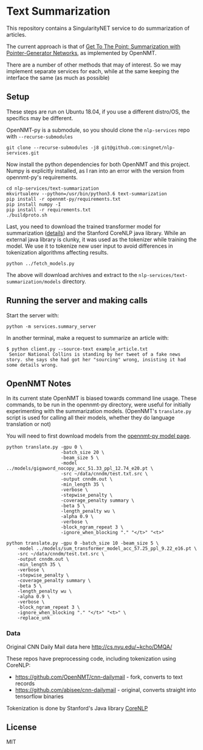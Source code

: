 # Text Summarization

This repository contains a SingularityNET service to do summarization of articles.

The current approach is that of [Get To The Point: Summarization with Pointer-Generator Networks](https://arxiv.org/pdf/1704.04368.pdf),
as implemented by OpenNMT.

There are a number of other methods that may of interest. So we may implement separate services for each,
while at the same keeping the interface the same (as much as possible)

## Setup

These steps are run on Ubuntu 18.04, if you use a different distro/OS, the specifics may be different.

OpenNMT-py is a submodule, so you should clone the `nlp-services` repo with `--recurse-submodules`

```
git clone --recurse-submodules -j8 git@github.com:singnet/nlp-services.git
```

Now install the python dependencies for both OpenNMT and this project. Numpy is explicitly installed, as I ran into an error
with the version from opennmt-py's requirements.

```
cd nlp-services/text-summarization
mkvirtualenv --python=/usr/bin/python3.6 text-summarization
pip install -r opennmt-py/requirements.txt
pip install numpy -I
pip install -r requirements.txt
./buildproto.sh
```

Last, you need to download the trained transformer model for summarization ([details](http://opennmt.net/Models-py/)) and
the Stanford CoreNLP java library. While an external java library is clunky, it was used as the tokenizer while training the model.
We use it to tokenize new user input to avoid differences in tokenization algorithms affecting results.

```
python ../fetch_models.py
```

The above will download archives and extract to the `nlp-services/text-summarization/models` directory.

## Running the server and making calls

Start the server with:

```
python -m services.summary_server
```

In another terminal, make a request to summarize an article with:

```
$ python client.py --source-text example_article.txt
 Senior National Collins is standing by her tweet of a fake news story. she says she had got her "sourcing" wrong, insisting it had some details wrong.
```

## OpenNMT Notes

In its current state OpenNMT is biased towards command line usage. These commands, to be run in the opennmt-py directory, were useful for initially experimenting with
the summarization models. (OpenNMT's `translate.py` script is used for calling all their models, whether they do language translation or not)

You will need to first download models from the [opennmt-py model page](http://opennmt.net/Models-py/).

```
python translate.py -gpu 0 \
                    -batch_size 20 \
                    -beam_size 5 \
                    -model ../models/gigaword_nocopy_acc_51.33_ppl_12.74_e20.pt \
                    -src ~/data/cnndm/test.txt.src \
                    -output cnndm.out \
                    -min_length 35 \
                    -verbose \
                    -stepwise_penalty \
                    -coverage_penalty summary \
                    -beta 5 \
                    -length_penalty wu \
                    -alpha 0.9 \
                    -verbose \
                    -block_ngram_repeat 3 \
                    -ignore_when_blocking "." "</t>" "<t>"
```

```
python translate.py -gpu 0 -batch_size 10 -beam_size 5 \
    -model ../models/sum_transformer_model_acc_57.25_ppl_9.22_e16.pt \
    -src ~/data/cnndm/test.txt.src \
    -output cnndm.out \
    -min_length 35 \
    -verbose \
    -stepwise_penalty \
    -coverage_penalty summary \
    -beta 5 \ 
    -length_penalty wu \
    -alpha 0.9 \
    -verbose \
    -block_ngram_repeat 3 \
    -ignore_when_blocking "." "</t>" "<t>" \
    -replace_unk
```

### Data

Original CNN Daily Mail data here http://cs.nyu.edu/~kcho/DMQA/

These repos have preprocessing code, including tokenization using CoreNLP:
- https://github.com/OpenNMT/cnn-dailymail - fork, converts to text records
- https://github.com/abisee/cnn-dailymail - original, converts straight into tensorflow binaries

Tokenization is done by Stanford's Java library [CoreNLP](https://stanfordnlp.github.io/CoreNLP/index.html)

## License

MIT